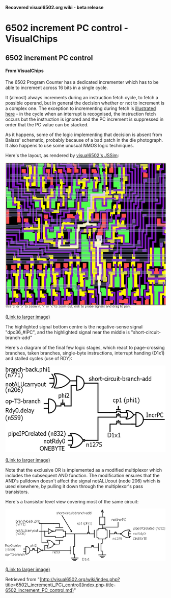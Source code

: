 **Recovered visual6502.org wiki - beta release**

# 6502 increment PC control - VisualChips

## 6502 increment PC control

#### From VisualChips

The 6502 Program Counter has a dedicated incrementer which has to be able to increment across 16 bits in a single cycle.

It (almost) always increments during an instruction fetch cycle, to fetch a possible operand, but in general the decision whether or not to increment is a complex one.  The exception to incrementing during fetch is [illustrated here](http://visual6502.org/JSSim/expert.html?graphics=f&loglevel=2&steps=30&logmore=nmi,379,sync&nmi0=20) - in the cycle when an interrupt is recognised, the instruction fetch occurs but the instruction is ignored and the PC increment is suppressed in order that the PC value can be stacked.

As it happens, some of the logic implementing that decision is absent from Balazs' schematic, probably because of a bad patch in the die photograph.  It also happens to use some unusual NMOS logic techniques.

Here's the layout, as rendered by [visual6502's JSSim](http://visual6502.org/JSSim/expert.html?nosim=t&find=short-circuit-branch-add,379&panx=381.0&pany=284.0&zoom=8.0):

![6502-ipc-layout.png](images/b/b2/6502-ipc-layout.png)

[(Link to larger image)](index.php-title-File-6502-ipc-layout.png.md)

The highlighted signal bottom centre is the negative-sense signal "dpc36\_#IPC", and the highlighted signal near the middle is "short-circuit-branch-add"

Here's a diagram of the final few logic stages, which react to page-crossing branches, taken branches, single-byte instructions, interrupt handing (D1x1) and stalled cycles (use of RDY):

![6502-ipc-logic.png](images/5/58/6502-ipc-logic.png)

[(Link to larger image)](index.php-title-File-6502-ipc-logic.png.md)

Note that the exclusive OR is implemented as a modified multiplexor which includes the subsequent AND function. The modification ensures that the AND's pulldown doesn't affect the signal notALUcout (node 206) which is used elsewhere, by pulling it down through the multiplexor's pass transistors.

Here's a transistor level view covering most of the same circuit:

![6502-ipc-circuit.png](images/7/75/6502-ipc-circuit.png)

[(Link to larger image)](index.php-title-File-6502-ipc-circuit.png.md)

Retrieved from "[http://visual6502.org/wiki/index.php?title=6502\_increment\_PC\_control](index.php-title-6502_increment_PC_control.md)"

